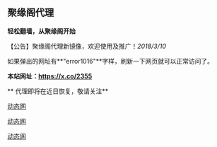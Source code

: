 ## **聚缘阁代理**

**轻松翻墙，从聚缘阁开始**

【公告】聚缘阁代理新镜像，欢迎使用及推广！_2018/3/10_

如果弹出的网址有**"error1016"**字样，刷新一下网页就可以正常访问了。

**本站网址：https://x.co/2355**

** 代理即将在近日恢复，敬请关注**

 [动态网](https://dou.bz/3cUgzy)

 [动态网](http://t.cn/R64Lwzz)

 [动态网](http://r.qgoaiyb.gq/01dtw)



 


